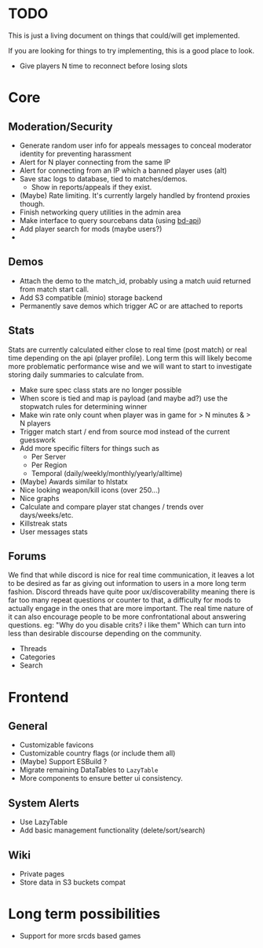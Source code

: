 # TODO

This is just a living document on things that could/will get implemented.

If you are looking for things to try implementing, this is a good place to look.

- Give players N time to reconnect before losing slots

# Core

## Moderation/Security

- Generate random user info for appeals messages to conceal moderator identity for preventing harassment
- Alert for N player connecting from the same IP
- Alert for connecting from an IP which a banned player uses (alt)
- Save stac logs to database, tied to matches/demos.
    - Show in reports/appeals if they exist.
- (Maybe) Rate limiting. It's currently largely handled by frontend proxies though.
- Finish networking query utilities in the admin area
- Make interface to query sourcebans data (using [bd-api](https://github.com/leighmacdonald/bd-api))
- Add player search for mods (maybe users?)
-

## Demos

- Attach the demo to the match_id, probably using a match uuid returned from match start call.
- Add S3 compatible (minio) storage backend
- Permanently save demos which trigger AC or are attached to reports

## Stats

Stats are currently calculated either close to real time (post match) or real time depending on the api (player
profile).
Long term this will likely become more problematic performance wise and we will want to start to investigate storing
daily summaries to calculate from.

- Make sure spec class stats are no longer possible
- When score is tied and map is payload (and maybe ad?) use the stopwatch rules for determining winner
- Make win rate only count when player was in game for > N minutes & > N players
- Trigger match start / end from source mod instead of the current guesswork
- Add more specific filters for things such as
    - Per Server
    - Per Region
    - Temporal (daily/weekly/monthly/yearly/alltime)
- (Maybe) Awards similar to hlstatx
- Nice looking weapon/kill icons (over 250...)
- Nice graphs
- Calculate and compare player stat changes / trends over days/weeks/etc.
- Killstreak stats
- User messages stats

## Forums

We find that while discord is nice for real time communication, it leaves a lot to be desired as far as
giving out information to users in a more long term fashion. Discord threads have quite poor ux/discoverability
meaning there is far too many repeat questions or counter to that, a difficulty for mods to actually engage in the
ones that are more important. The real time nature of it can also encourage people to be more confrontational about
answering questions. eg: "Why do you disable crits? i like them" Which can turn into less than desirable
discourse depending on the community.

- Threads
- Categories
- Search

# Frontend

## General

- Customizable favicons
- Customizable country flags (or include them all)
- (Maybe) Support ESBuild ?
- Migrate remaining DataTables to `LazyTable`
- More components to ensure better ui consistency.

## System Alerts

- Use LazyTable
- Add basic management functionality (delete/sort/search)

## Wiki

- Private pages
- Store data in S3 buckets compat

# Long term possibilities

- Support for more srcds based games 

